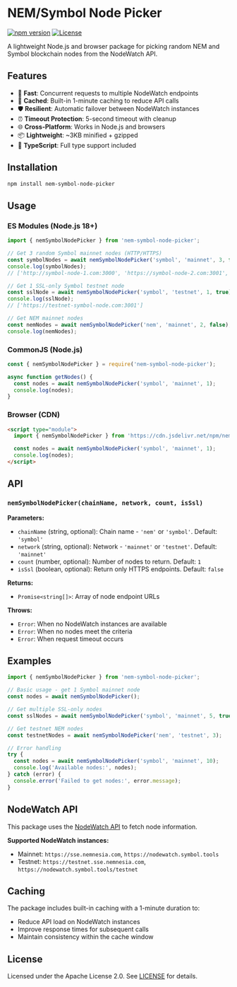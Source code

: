 # NEM/Symbol Node Picker

[![npm version](https://badge.fury.io/js/nem-symbol-node-picker.svg)](https://badge.fury.io/js/nem-symbol-node-picker)
[![License](https://img.shields.io/badge/License-Apache%202.0-blue.svg)](https://opensource.org/licenses/Apache-2.0)

A lightweight Node.js and browser package for picking random NEM and Symbol blockchain nodes from the NodeWatch API.

## Features

- 🚀 **Fast**: Concurrent requests to multiple NodeWatch endpoints
- 💾 **Cached**: Built-in 1-minute caching to reduce API calls
- 🛡️ **Resilient**: Automatic failover between NodeWatch instances
- ⏰ **Timeout Protection**: 5-second timeout with cleanup
- 🌐 **Cross-Platform**: Works in Node.js and browsers
- 📦 **Lightweight**: ~3KB minified + gzipped
- 🔧 **TypeScript**: Full type support included

## Installation

```bash
npm install nem-symbol-node-picker
```

## Usage

### ES Modules (Node.js 18+)

```javascript
import { nemSymbolNodePicker } from 'nem-symbol-node-picker';

// Get 3 random Symbol mainnet nodes (HTTP/HTTPS)
const symbolNodes = await nemSymbolNodePicker('symbol', 'mainnet', 3, false);
console.log(symbolNodes);
// ['http://symbol-node-1.com:3000', 'https://symbol-node-2.com:3001', ...]

// Get 1 SSL-only Symbol testnet node
const sslNode = await nemSymbolNodePicker('symbol', 'testnet', 1, true);
console.log(sslNode);
// ['https://testnet-symbol-node.com:3001']

// Get NEM mainnet nodes
const nemNodes = await nemSymbolNodePicker('nem', 'mainnet', 2, false);
console.log(nemNodes);
```

### CommonJS (Node.js)

```javascript
const { nemSymbolNodePicker } = require('nem-symbol-node-picker');

async function getNodes() {
  const nodes = await nemSymbolNodePicker('symbol', 'mainnet', 1);
  console.log(nodes);
}
```

### Browser (CDN)

```html
<script type="module">
  import { nemSymbolNodePicker } from 'https://cdn.jsdelivr.net/npm/nem-symbol-node-picker/dist/index.min.js';

  const nodes = await nemSymbolNodePicker('symbol', 'mainnet', 1);
  console.log(nodes);
</script>
```

## API

### `nemSymbolNodePicker(chainName, network, count, isSsl)`

**Parameters:**

- `chainName` (string, optional): Chain name - `'nem'` or `'symbol'`. Default: `'symbol'`
- `network` (string, optional): Network - `'mainnet'` or `'testnet'`. Default: `'mainnet'`
- `count` (number, optional): Number of nodes to return. Default: `1`
- `isSsl` (boolean, optional): Return only HTTPS endpoints. Default: `false`

**Returns:**

- `Promise<string[]>`: Array of node endpoint URLs

**Throws:**

- `Error`: When no NodeWatch instances are available
- `Error`: When no nodes meet the criteria
- `Error`: When request timeout occurs

## Examples

```javascript
import { nemSymbolNodePicker } from 'nem-symbol-node-picker';

// Basic usage - get 1 Symbol mainnet node
const nodes = await nemSymbolNodePicker();

// Get multiple SSL-only nodes
const sslNodes = await nemSymbolNodePicker('symbol', 'mainnet', 5, true);

// Get testnet NEM nodes
const testnetNodes = await nemSymbolNodePicker('nem', 'testnet', 3);

// Error handling
try {
  const nodes = await nemSymbolNodePicker('symbol', 'mainnet', 10);
  console.log('Available nodes:', nodes);
} catch (error) {
  console.error('Failed to get nodes:', error.message);
}
```

## NodeWatch API

This package uses the [NodeWatch API](https://nodewatch.symbol.tools/api/openapi) to fetch node information.

**Supported NodeWatch instances:**

- Mainnet: `https://sse.nemnesia.com`, `https://nodewatch.symbol.tools`
- Testnet: `https://testnet.sse.nemnesia.com`, `https://nodewatch.symbol.tools/testnet`

## Caching

The package includes built-in caching with a 1-minute duration to:

- Reduce API load on NodeWatch instances
- Improve response times for subsequent calls
- Maintain consistency within the cache window

## License

Licensed under the Apache License 2.0. See [LICENSE](./LICENSE) for details.

